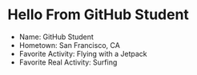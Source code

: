 # Hello From GitHub Student

- Name: GitHub Student
- Hometown: San Francisco, CA
- Favorite Activity: Flying with a Jetpack
- Favorite Real Activity: Surfing
